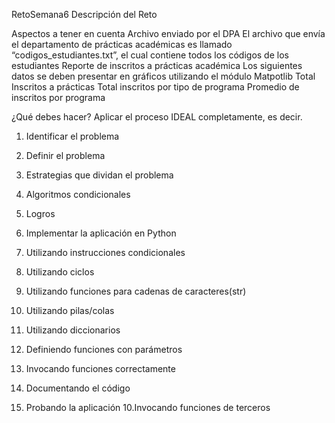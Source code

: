 RetoSemana6
Descripción del Reto

Aspectos a tener en cuenta
Archivo enviado por el DPA
El archivo que envía el departamento de prácticas académicas es llamado
“codigos_estudiantes.txt”, el cual contiene todos los códigos de los estudiantes
Reporte de inscritos a prácticas académica
Los siguientes datos se deben presentar en gráficos utilizando el módulo Matpotlib
Total Inscritos a prácticas
Total inscritos por tipo de programa
Promedio de inscritos por programa

¿Qué debes hacer?
Aplicar el proceso IDEAL completamente, es decir.

1. Identificar el problema
2. Definir el problema
3. Estrategias que dividan el problema
4. Algoritmos condicionales
5. Logros

2. Implementar la aplicación en Python
1. Utilizando instrucciones condicionales
2. Utilizando ciclos
3. Utilizando funciones para cadenas de caracteres(str)
4. Utilizando pilas/colas
5. Utilizando diccionarios
6. Definiendo funciones con parámetros

7. Invocando funciones correctamente
8. Documentando el código
9. Probando la aplicación
10.Invocando funciones de terceros
